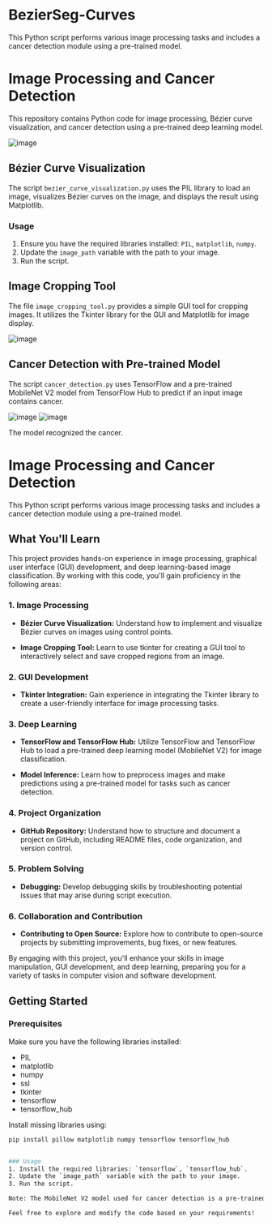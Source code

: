 # BezierSeg-Curves
This Python script performs various image processing tasks and includes a cancer detection module using a pre-trained model.
# Image Processing and Cancer Detection

This repository contains Python code for image processing, Bézier curve visualization, and cancer detection using a pre-trained deep learning model.

![image](https://github.com/VagelisKormazos/BezierSeg-Curves/assets/100516014/1fa5a193-f843-4dbe-a8ad-4fd5ebc86fe9)


## Bézier Curve Visualization

The script `bezier_curve_visualization.py` uses the PIL library to load an image, visualizes Bézier curves on the image, and displays the result using Matplotlib.

### Usage
1. Ensure you have the required libraries installed: `PIL`, `matplotlib`, `numpy`.
2. Update the `image_path` variable with the path to your image.
3. Run the script.

## Image Cropping Tool

The file `image_cropping_tool.py` provides a simple GUI tool for cropping images. It utilizes the Tkinter library for the GUI and Matplotlib for image display.

![image](https://github.com/VagelisKormazos/BezierSeg-Curves/assets/100516014/23709e4b-948e-4879-bbce-e8827347e77a)


## Cancer Detection with Pre-trained Model

The script `cancer_detection.py` uses TensorFlow and a pre-trained MobileNet V2 model from TensorFlow Hub to predict if an input image contains cancer.

![image](https://github.com/VagelisKormazos/BezierSeg-Curves/assets/100516014/6509993c-eba7-4f4a-8505-ffeb5ba5913f)
![image](https://github.com/VagelisKormazos/BezierSeg-Curves/assets/100516014/974c193a-87da-4ccd-ba3d-6abdd9e5b664)

The model recognized the cancer.

# Image Processing and Cancer Detection

This Python script performs various image processing tasks and includes a cancer detection module using a pre-trained model.

## What You'll Learn

This project provides hands-on experience in image processing, graphical user interface (GUI) development, and deep learning-based image classification. By working with this code, you'll gain proficiency in the following areas:

### 1. Image Processing

- **Bézier Curve Visualization:** Understand how to implement and visualize Bézier curves on images using control points.
  
- **Image Cropping Tool:** Learn to use tkinter for creating a GUI tool to interactively select and save cropped regions from an image.

### 2. GUI Development

- **Tkinter Integration:** Gain experience in integrating the Tkinter library to create a user-friendly interface for image processing tasks.

### 3. Deep Learning

- **TensorFlow and TensorFlow Hub:** Utilize TensorFlow and TensorFlow Hub to load a pre-trained deep learning model (MobileNet V2) for image classification.

- **Model Inference:** Learn how to preprocess images and make predictions using a pre-trained model for tasks such as cancer detection.

### 4. Project Organization

- **GitHub Repository:** Understand how to structure and document a project on GitHub, including README files, code organization, and version control.

### 5. Problem Solving

- **Debugging:** Develop debugging skills by troubleshooting potential issues that may arise during script execution.

### 6. Collaboration and Contribution

- **Contributing to Open Source:** Explore how to contribute to open-source projects by submitting improvements, bug fixes, or new features.

By engaging with this project, you'll enhance your skills in image manipulation, GUI development, and deep learning, preparing you for a variety of tasks in computer vision and software development.

## Getting Started

### Prerequisites

Make sure you have the following libraries installed:

- PIL
- matplotlib
- numpy
- ssl
- tkinter
- tensorflow
- tensorflow_hub

Install missing libraries using:

```bash
pip install pillow matplotlib numpy tensorflow tensorflow_hub


### Usage
1. Install the required libraries: `tensorflow`, `tensorflow_hub`.
2. Update the `image_path` variable with the path to your image.
3. Run the script.

Note: The MobileNet V2 model used for cancer detection is a pre-trained model on ImageNet. Make sure to replace it with a more suitable model for cancer detection.

Feel free to explore and modify the code based on your requirements!
